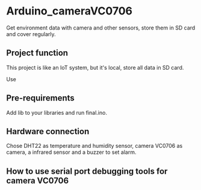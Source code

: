 # Arduino_cameraVC0706
Get environment data with camera and other sensors, store them in SD card and cover regularly.
## Project function
This project is like an IoT system, but it's local, store all data in SD card.

Use 
## Pre-requirements
Add lib to your libraries and run final.ino.
## Hardware connection
Chose DHT22 as temperature and humidity sensor, camera VC0706 as camera, a infrared sensor and a buzzer to set alarm.
## How to use serial port debugging tools for camera VC0706
